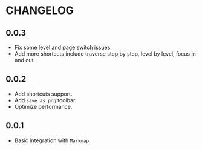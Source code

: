 # CHANGELOG

## 0.0.3

* Fix some level and page switch issues.
* Add more shortcuts include traverse step by step, level by level, focus in and out.

## 0.0.2

* Add shortcuts support.
* Add `save as png` toolbar.
* Optimize performance.

## 0.0.1

* Basic integration with `Markmap`.
